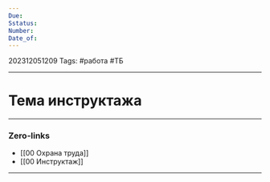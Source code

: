 ```yaml
---
Due: 
Sstatus: 
Number: 
Date_of:
---
```

202312051209
Tags: #работа #ТБ

---
# Тема инструктажа
---
### Zero-links

- [[00 Охрана труда]]
- [[00 Инструктаж]]

---